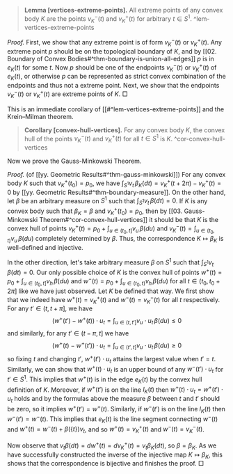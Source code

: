 > __Lemma [vertices-extreme-points].__ All extreme points of any convex body $K$ are the points $v^-_K(t)$ and $v_K^+(t)$ for arbitrary $t \in S^1$. ^lem-vertices-extreme-points

_Proof._ First, we show that any extreme point is of form $v^-_K(t)$ or $v_K^+(t)$. Any extreme point $p$ should be on the topological boundary of $K$, and by [[02. Boundary of Convex Bodies#^thm-boundary-is-union-all-edges]] $p$ is in $e_K(t)$ for some $t$. Now $p$ should be one of the endpoints $v^-_K(t)$ or $v_K^+(t)$ of $e_K(t)$, or otherwise $p$ can be represented as strict convex combination of the endpoints and thus not a extreme point. Next, we show that the endpoints $v^-_K(t)$ or $v_K^+(t)$ are extreme points of $K$. □

This is an immediate corollary of [[#^lem-vertices-extreme-points]] and the Krein–Milman theorem.

> __Corollary [convex-hull-vertices].__ For any convex body $K$, the convex hull of the points $v^-_K(t)$ and $v_K^+(t)$ for all $t \in S^1$ is $K$. ^cor-convex-hull-vertices

Now we prove the Gauss-Minkowski Theorem.

_Proof._ (of [[yy. Geometric Results#^thm-gauss-minkowski]]) For any convex body $K$ such that $v_K^+(t_0) = p_0$, we have $\int_{S^1} v_t \, \beta_K (dt) = v_K^+(t + 2\pi) - v_K^+(t) = 0$ by [[yy. Geometric Results#^thm-boundary-measure]]. On the other hand, let $\beta$ be an arbitrary measure on $S^1$ such that $\int_{S^1} v_t \, \beta (dt) = 0$. If $K$ is any convex body such that $\beta_K = \beta$ and $v^+_K(t_0) = p_0$, then by [[03. Gauss-Minkowski Theorem#^cor-convex-hull-vertices]] it should be that $K$ is the convex hull of points $v_K^+(t) = p_0 + \int_{u \in (t_0, t]} v_u \, \beta(du)$ and $v_K^-(t) = \int_{u \in (t_0, t)} v_u \, \beta(du)$ completely determined by $\beta$. Thus, the correspondence $K \mapsto \beta_K$ is well-defined and injective.

In the other direction, let's take arbitrary measure $\beta$ on $S^1$ such that $\int_{S^1} v_t \, \beta (dt) = 0$. Our only possible choice of $K$ is the convex hull of points $w^+(t) = p_0 + \int_{u \in (t_0, t]} v_h \, \beta(du)$ and $w^-(t) = p_0 + \int_{u \in (t_0, t)} v_h \, \beta(du)$ for all $t \in (t_0, t_0 + 2\pi]$ like we have just observed. Let $K$ be defined that way. We first show that we indeed have $w^+(t) = v_K^+(t)$ and $w^-(t) = v_K^-(t)$ for all $t$ respectively. For any $t' \in (t, t + \pi]$, we have 
$$
(w^+(t') - w^+(t)) \cdot u_t = \int_{u \in (t, t']} v_u \cdot u_t \, \beta(du) \leq 0
$$
and similarly, for any $t' \in (t - \pi, t]$ we have
$$
(w^+(t) - w^+(t')) \cdot u_t = \int_{u \in (t', t]} v_u \cdot u_t \, \beta(du) \geq 0
$$
so fixing $t$ and changing $t'$, $w^+(t') \cdot u_t$ attains the largest value when $t' = t$. Similarly, we can show that $w^+(t) \cdot u_t$ is an upper bound of any $w^-(t') \cdot u_t$ for $t' \in S^1$. This implies that $w^+(t)$ is in the edge $e_K(t)$ by the convex hull definition of $K$. Moreover, if $w^+(t')$ is on the line $l_K(t)$ then $w^+(t) \cdot u_t = w^+(t') \cdot u_t$ holds and by the formulas above the measure $\beta$ between $t$ and $t'$ should be zero, so it implies $w^+(t') = w^+(t)$. Similarly, if $w^-(t')$ is on the line $l_K(t)$ then $w^-(t') = w^-(t)$. This implies that $e_K(t)$ is the line segment connecting $w^-(t)$ and $w^+(t) = w^-(t) + \beta(\left\{ t \right\}) v_t$, and so $w^+(t) = v_K^+(t)$ and $w^-(t) = v_K^-(t)$.

Now observe that $v_t \beta(dt) = d w^+(t) = d v_K^+(t) = v_t \beta_K(dt)$, so $\beta = \beta_K$. As we have successfully constructed the inverse of the injective map $K \mapsto \beta_K$, this shows that the correspondence is bijective and finishes the proof. □